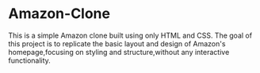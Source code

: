 # Amazon-Clone
This is a simple Amazon clone built using only HTML and CSS. The goal of this project is to replicate the basic layout and design of Amazon's homepage,focusing on styling and structure,without any interactive functionality.

